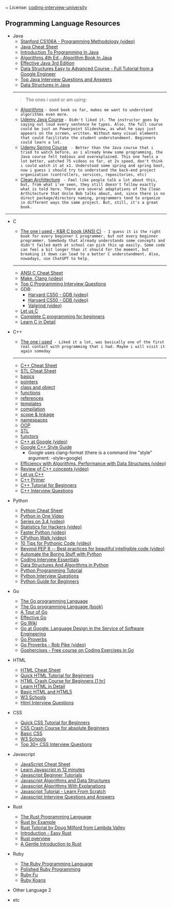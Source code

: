 ~ License: [coding-interview-university](./licenses/coding-interview-university.jwasham)

## Programming Language Resources

- Java
  - [Stanford CS106A - Programming Methodology (video)](https://see.stanford.edu/Course/CS106A)
  - [Java Cheat Sheet](https://www.interviewbit.com/java-cheat-sheet)
  - [Introduction To Programming In Java](http://introcs.cs.princeton.edu/java/home/)
  - [Algorithms 4th Ed - Algorithm Book In Java](http://algs4.cs.princeton.edu/home/)
  - [Effective Java 3rd Edition](https://www.amazon.com/Effective-Java-Joshua-Bloch-ebook/dp/B078H61SCH)
  - [Data Structures Easy to Advanced Course - Full Tutorial from a Google Engineer](https://www.youtube.com/watch?v=RBSGKlAvoiM&t=1744s)
  - [Top Java Interview Questions and Answers](https://www.interviewbit.com/java-interview-questions)
  - [Data Structures in Java](https://www.youtube.com/playlist?list=PL9gnSGHSqcnr_DxHsP7AW9ftq0AtAyYqJ)
  ---
  > The ones i used or am using:
  - [Algorithms](https://www.amazon.com/gp/product/032157351X)
    ```- Good book so far, makes me want to understand algorithms even more. ```
  - [Udemy Java Course](https://www.udemy.com/course/java-the-complete-java-developer-course/)
    ``` - Didn't liked it. The instructor goes by saying out loud every sentence he types. Also, the full course could be just an Powerpoint Slideshow, as what he says just appears on the screen, written. Without many visual elements that could facilitate the student understandment. Beginners could learn a lot. ```
  - [Udemy Spring Course](https://www.udemy.com/course/spring-hibernate-tutorial/)
    ``` - Better than the Java course that i tried to watch before, as i already knew some programming, the Java course felt tedious and overexplained. This one feels a lot better, watched 75 videos so far, at 2x speed, don't think i could watch it at x1. Understood some spring and spring boot, now i guess i should try to understand the back-end project organization (controllers, services, repositories, etc)```
  - [Clean Architecture](https://www.amazon.com/dp/0134494164)
  ``` - Feel like people talk a lot about this, but, from what i've seen, they still doesn't follow exactly what is told here. There are several adaptations of the Clean Arthitecture that Uncle Bob talks about, and, since there is no direct package/directory naming, programmers tend to organize in different ways the same project. But, still, it's a great book.```
---
- C
  - [The one i used - K&R C book (ANSI C)](https://www.amazon.com/Programming-Language-2nd-Brian-Kernighan/dp/0131103628)``` - I guess it is the right book for every beginner C programmer, but not every beginner programmer. Somebody that already understands some concepts and didn't failed math at school can pick this up easily. Some code can feel a bit longer than it should for the moment, but breaking it down can lead to a better C understandment. Also, nowadays, use ChatGPT to help.```
  ---
  - [ANSI C Cheat Sheet](<https://github.com/jwasham/coding-interview-university/blob/main/extras/cheat%20sheets/C%20Reference%20Card%20(ANSI)%202.2.pdf>)
  - [Make, Clang (video)](https://www.youtube.com/watch?v=U3zCxnj2w8M)
  - [Top C Programming Interview Questions](https://www.interviewbit.com/c-interview-questions)
  - GDB:
    - [Harvard CS50 - GDB (video)](https://www.youtube.com/watch?v=USPvePv1uzE)
    - [Harvard CS50 - GDB (video)](https://www.youtube.com/watch?v=y5JmQItfFck)
    - [Valgrind (video)](https://www.youtube.com/watch?v=fvTsFjDuag8)
  - [Let us C](https://books.google.co.in/books/about/Let_Us_C.html?id=7HrjAAAACAAJ)
  - [Complete C programming for beginners](https://youtu.be/KJgsSFOSQv0)
  - [Learn C in Detail](https://www.scaler.com/topics/c/)

- C++
  - [The one i used](https://learncpp.com)``` - Liked it a lot, was basically one of the first real contact with programming that i had. Maybe i will visit it again someday```
  ---
  - [C++ Cheat Sheet](https://github.com/jwasham/coding-interview-university/blob/main/extras/cheat%20sheets/Cpp_reference.pdf)
  - [STL Cheat Sheet](https://github.com/jwasham/coding-interview-university/blob/main/extras/cheat%20sheets/STL%20Quick%20Reference%201.29.pdf)
  - [basics](https://www.tutorialspoint.com/cplusplus/cpp_basic_syntax.htm)
  - [pointers](https://www.cprogramming.com/tutorial/lesson6.html)
  - [class and object](https://www.cprogramming.com/tutorial/lesson12.html)
  - [functions](https://www.cprogramming.com/tutorial/lesson4.html)
  - [references](https://www.geeksforgeeks.org/references-in-c/)
  - [templates](https://www.cprogramming.com/tutorial/templates.html)
  - [compilation](https://www.youtube.com/watch?v=ZTu0kf-7h08)
  - [scope & linkage](https://www.learncpp.com/cpp-tutorial/scope-duration-and-linkage-summary/)
  - [namespaces](https://www.tutorialspoint.com/cplusplus/cpp_namespaces.htm)
  - [OOP](https://www.geeksforgeeks.org/object-oriented-programming-in-cpp/)
  - [STL](https://www.hackerearth.com/practice/notes/standard-template-library/)
  - [functors](http://www.cprogramming.com/tutorial/functors-function-objects-in-c++.html)
  - [C++ at Google (video)](https://www.youtube.com/watch?v=NOCElcMcFik)
  - [Google C++ Style Guide](https://google.github.io/styleguide/cppguide.html)
    - Google uses clang-format (there is a command line "style" argument: -style=google)
  - [Efficiency with Algorithms, Performance with Data Structures (video)](https://youtu.be/fHNmRkzxHWs)
  - [Review of C++ concepts (video)](https://www.youtube.com/watch?v=Rub-JsjMhWY)
  - [Let us C++](https://books.google.co.in/books/about/Let_Us_C++.html?id=6HrjAAAACAAJ)
  - [C++ Primer](https://books.google.co.in/books/about/C++_Primer.html?id=J1HMLyxqJfgC&redir_esc=y)
  - [C++ Tutorial for Beginners](https://www.youtube.com/watch?v=vLnPwxZdW4Y)
  - [C++ Interview Questions](https://www.interviewbit.com/cpp-interview-questions)
- Python
  - [Python Cheat Sheet](https://github.com/jwasham/coding-interview-university/blob/main/extras/cheat%20sheets/python-cheat-sheet-v1.pdf)
  - [Python in One Video](https://www.youtube.com/watch?v=N4mEzFDjqtA)
  - [Series on 3.4 (video)](https://www.youtube.com/playlist?list=PL6gx4Cwl9DGAcbMi1sH6oAMk4JHw91mC_)
  - [Statistics for Hackers (video)](https://www.youtube.com/watch?v=Iq9DzN6mvYA)
  - [Faster Python (video)](https://www.youtube.com/watch?v=JDSGVvMwNM8)
  - [CPython Walk (video)](https://www.youtube.com/watch?v=LhadeL7_EIU&list=PLzV58Zm8FuBL6OAv1Yu6AwXZrnsFbbR0S&index=6)
  - [10 Tips for Pythonic Code (video)](https://www.youtube.com/watch?v=_O23jIXsshs)
  - [Beyond PEP 8 -- Best practices for beautiful intelligible code (video)](https://www.youtube.com/watch?v=wf-BqAjZb8M)
  - [Automate the Boring Stuff with Python](https://automatetheboringstuff.com/)
  - [Coding Interview Essentials](https://github.com/jwasham/coding-interview-university/blob/main/extras/cheat%20sheets/Coding%20Interview%20Python%20Language%20Essentials.pdf)
  - [Data Structures And Algorithms in Python](https://www.youtube.com/watch?v=kQDxmjfkIKY)
  - [Python Programming Tutorial](https://www.scaler.com/topics/python/)
  - [Python Interview Questions](https://www.interviewbit.com/python-interview-questions)
  - [Python Guide for Beginners](https://wiingy.com/learn/python/python-tutorial/)
- Go
  - [The Go programming Language](https://golang.org/)
  - [The Go programming Language (book)](http://www.gopl.io/)
  - [A Tour of Go](https://tour.golang.org/)
  - [Effective Go](https://golang.org/doc/effective_go.html)
  - [Go Wiki](https://golang.org/wiki)
  - [Go at Google: Language Design in the Service of Software Engineering](https://talks.golang.org/2012/splash.article)
  - [Go Proverbs](http://go-proverbs.github.io/)
  - [Go Proverbs - Rob Pike (video)](https://www.youtube.com/watch?v=PAAkCSZUG1c)
  - [Gophercises - Free course on Coding Exercises in Go](https://gophercises.com)
- HTML
  - [HTML Cheat Sheet](https://www.interviewbit.com/html-cheat-sheet)
  - [Quick HTML Tutorial for Beginners](https://www.youtube.com/playlist?list=PLr6-GrHUlVf_ZNmuQSXdS197Oyr1L9sPB)
  - [HTML Crash Course for Beginners (1 hr)](https://www.youtube.com/watch?v=UB1O30fR-EE)
  - [Learn HTML in Detail](https://www.scaler.com/topics/html/)
  - [Basic HTML and HTML5](https://www.freecodecamp.org/learn/responsive-web-design/basic-html-and-html5/)
  - [W3 Schools](https://www.w3schools.com/html/)
  - [Html Interview Questions](https://www.interviewbit.com/html-interview-questions)
- CSS
  - [Quick CSS Tutorial for Beginners](https://www.youtube.com/playlist?list=PLr6-GrHUlVf8JIgLcu3sHigvQjTw_aC9C)
  - [CSS Crash Course for absolute Beginners](https://www.youtube.com/watch?v=yfoY53QXEnI)
  - [Basic CSS](https://www.freecodecamp.org/learn/responsive-web-design/basic-css/)
  - [W3 Schools](https://www.w3schools.com/css/)
  - [Top 30+ CSS Interview Questions](https://www.interviewbit.com/css-interview-questions)
- Javascript
  - [JavaScript Cheat Sheet](https://www.interviewbit.com/javascript-cheat-sheet)
  - [Learn Javascript in 12 minutes](https://www.youtube.com/watch?v=Ukg_U3CnJWI)
  - [Javascript Beginner Tutorials](https://www.youtube.com/playlist?list=PL41lfR-6DnOrwYi5d824q9-Y6z3JdSgQa)
  - [Javascript Algorithms and Data Structures](https://www.freecodecamp.org/learn/javascript-algorithms-and-data-structures/basic-javascript/)
  - [Javascript Algorithms With Explanations](https://github.com/trekhleb/javascript-algorithms)
  - [Javascript Tutorial - Learn From Scratch](https://www.scaler.com/topics/javascript/)
  - [Javascript Interview Questions and Answers](https://www.interviewbit.com/javascript-interview-questions)
- Rust
  - [The Rust Programming Language](https://doc.rust-lang.org/book/title-page.html)
  - [Rust by Example](https://doc.rust-lang.org/stable/rust-by-example/)
  - [Rust Tutorial by Doug Milford from Lambda Valley](https://www.youtube.com/playlist?list=PLLqEtX6ql2EyPAZ1M2_C0GgVd4A-_L4_5)
  - [Introduction - Easy Rust](https://www.youtube.com/playlist?list=PLLqEtX6ql2EyPAZ1M2_C0GgVd4A-_L4_5)
  - [Rust overview](https://learning-rust.github.io/docs/index.html)
  - [A Gentle Introduction to Rust](https://stevedonovan.github.io/rust-gentle-intro/readme.html)

- Ruby

  - [The Ruby Programming Language](https://book4you.org/book/1219034/7c9a4b)
  - [Polished Ruby Programming](https://book4you.org/book/16678106/f61159)
  - [Ruby Fu](https://rubyfu.net/)
  - [Ruby Koans](http://rubykoans.com/)

- Other Language 2
- etc
